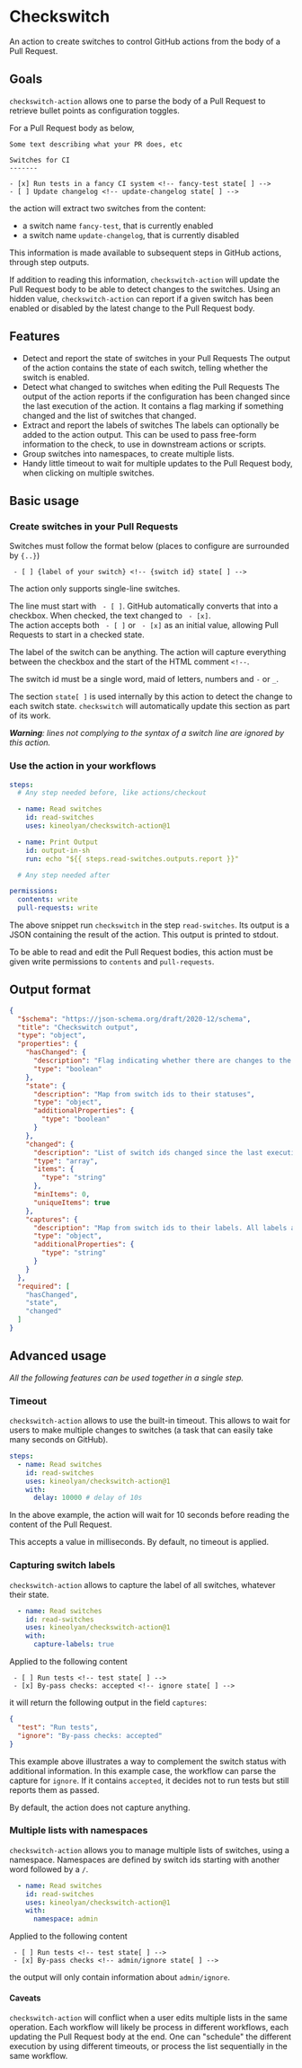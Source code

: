 # Checkswitch

An action to create switches to control GitHub actions from the body of a Pull Request.

## Goals

`checkswitch-action` allows one to parse the body of a Pull Request to retrieve bullet points as configuration toggles.

For a Pull Request body as below,

```
Some text describing what your PR does, etc

Switches for CI
-------

- [x] Run tests in a fancy CI system <!-- fancy-test state[ ] -->
- [ ] Update changelog <!-- update-changelog state[ ] -->
```

the action will extract two switches from the content:

 - a switch name `fancy-test`, that is currently enabled
 - a switch name `update-changelog`, that is currently disabled

This information is made available to subsequent steps in GitHub actions, through step outputs.

If addition to reading this information, `checkswitch-action` will update the Pull Request body to be able to detect changes to the switches. Using an hidden value, `checkswitch-action` can report if a given switch has been enabled or disabled by the latest change to the Pull Request body.

## Features

 - Detect and report the state of switches in your Pull Requests
   The output of the action contains the state of each switch, telling whether the switch is enabled.
 - Detect what changed to switches when editing the Pull Requests
   The output of the action reports if the configuration has been changed since the last execution of the action. It contains a flag marking if something changed and the list of switches that changed.
 - Extract and report the labels of switches
   The labels can optionally be added to the action output. This can be used to pass free-form information to the check, to use in downstream actions or scripts.
 - Group switches into namespaces, to create multiple lists.
 - Handy little timeout to wait for multiple updates to the Pull Request body, when clicking on multiple switches.

## Basic usage

### Create switches in your Pull Requests

Switches must follow the format below (places to configure are surrounded by `{..}`)

` - [ ] {label of your switch} <!-- {switch id} state[ ] -->`

The action only supports single-line switches.

The line must start with ` - [ ]`. GitHub automatically converts that into a checkbox. When checked, the text changed to ` - [x]`.<br>
The action accepts both ` - [ ]` or ` - [x]` as an initial value, allowing Pull Requests to start in a checked state.

The label of the switch can be anything. The action will capture everything between the checkbox and the start of the HTML comment `<!--`.

The switch id must be a single word, maid of letters, numbers and `-` or `_`.

The section `state[ ]` is used internally by this action to detect the change to each switch state. `checkswitch` will automatically update this section as part of its work.

_**Warning**: lines not complying to the syntax of a switch line are ignored by this action._

### Use the action in your workflows

```yaml
steps:
  # Any step needed before, like actions/checkout

  - name: Read switches
    id: read-switches
    uses: kineolyan/checkswitch-action@1

  - name: Print Output
    id: output-in-sh
    run: echo "${{ steps.read-switches.outputs.report }}"

  # Any step needed after

permissions:
  contents: write
  pull-requests: write
```

The above snippet run `checkswitch` in the step `read-switches`. Its output is a JSON containing the result of the action. This output is printed to stdout.

To be able to read and edit the Pull Request bodies, this action must be given write permissions to `contents` and `pull-requests`.

## Output format

```json
{
  "$schema": "https://json-schema.org/draft/2020-12/schema",
  "title": "Checkswitch output",
  "type": "object",
  "properties": {
    "hasChanged": {
      "description": "Flag indicating whether there are changes to the switch states",
      "type": "boolean"
    },
    "state": {
      "description": "Map from switch ids to their statuses",
      "type": "object",
      "additionalProperties": {
        "type": "boolean"
      }
    },
    "changed": {
      "description": "List of switch ids changed since the last execution. Empty when `hasChanged` is false",
      "type": "array",
      "items": {
        "type": "string"
      },
      "minItems": 0,
      "uniqueItems": true
    },
    "captures": {
      "description": "Map from switch ids to their labels. All labels are captured whatever the states of the switches are",
      "type": "object",
      "additionalProperties": {
        "type": "string"
      }
    }
  },
  "required": [
    "hasChanged",
    "state",
    "changed"
  ]
}
```

## Advanced usage

_All the following features can be used together in a single step._

### Timeout

`checkswitch-action` allows to use the built-in timeout. This allows to wait for users to make multiple changes to switches (a task that can easily take many seconds on GitHub).

```yaml
steps:
  - name: Read switches
    id: read-switches
    uses: kineolyan/checkswitch-action@1
    with:
      delay: 10000 # delay of 10s
```

In the above example, the action will wait for 10 seconds before reading the content of the Pull Request.

This accepts a value in milliseconds. By default, no timeout is applied.

### Capturing switch labels

`checkswitch-action` allows to capture the label of all switches, whatever their state.

```yaml
  - name: Read switches
    id: read-switches
    uses: kineolyan/checkswitch-action@1
    with:
      capture-labels: true
```

Applied to the following content

```
 - [ ] Run tests <!-- test state[ ] -->
 - [x] By-pass checks: accepted <!-- ignore state[ ] -->
```

it will return the following output in the field `captures`:

```json
{
  "test": "Run tests",
  "ignore": "By-pass checks: accepted"
}
```

This example above illustrates a way to complement the switch status with additional information. In this example case, the workflow can parse the capture for `ignore`. If it contains `accepted`, it decides not to run tests but still reports them as passed.

By default, the action does not capture anything.

### Multiple lists with namespaces

`checkswitch-action` allows you to manage multiple lists of switches, using a namespace. Namespaces are defined by switch ids starting with another word followed by a `/`.

```yaml
  - name: Read switches
    id: read-switches
    uses: kineolyan/checkswitch-action@1
    with:
      namespace: admin
```

Applied to the following content

```
 - [ ] Run tests <!-- test state[ ] -->
 - [x] By-pass checks <!-- admin/ignore state[ ] -->
```

the output will only contain information about `admin/ignore`.

#### Caveats

`checkswitch-action` will conflict when a user edits multiple lists in the same operation. Each workflow will likely be process in different workflows, each updating the Pull Request body at the end. One can "schedule" the different execution by using different timeouts, or process the list sequentially in the same workflow.
